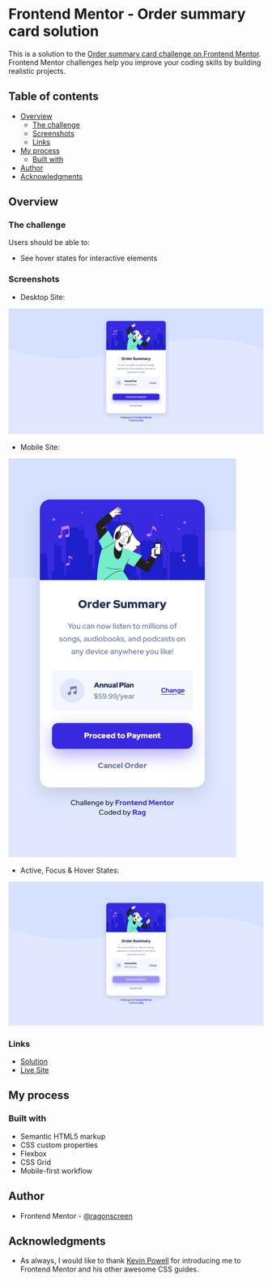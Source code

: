 # Frontend Mentor - Order summary card solution

This is a solution to the [Order summary card challenge on Frontend Mentor](https://www.frontendmentor.io/challenges/order-summary-component-QlPmajDUj). Frontend Mentor challenges help you improve your coding skills by building realistic projects. 

## Table of contents

- [Overview](#overview)
  - [The challenge](#the-challenge)
  - [Screenshots](#screenshots)
  - [Links](#links)
- [My process](#my-process)
  - [Built with](#built-with)
- [Author](#author)
- [Acknowledgments](#acknowledgments)

## Overview

### The challenge

Users should be able to:

- See hover states for interactive elements

### Screenshots

- Desktop Site:

![desktop site preview](./images/site-preview-desktop.png)

- Mobile Site:

![mobile site preview](./images/site-preview-mobile.png)

- Active, Focus & Hover States:

![active, hover and focus states](./images/site-preview-active.png)

### Links

- [Solution](https://github.com/ragonscreen/frontend-mentor-order-summary-component)
- [Live Site](https://ragonscreen.github.io/frontend-mentor-order-summary-component/)

## My process

### Built with

- Semantic HTML5 markup
- CSS custom properties
- Flexbox
- CSS Grid
- Mobile-first workflow

## Author

- Frontend Mentor - [@ragonscreen](https://www.frontendmentor.io/profile/ragonscreen)

## Acknowledgments

- As always, I would like to thank [Kevin Powell](https://www.youtube.com/@KevinPowell) for introducing me to Frontend Mentor and his other awesome CSS guides.
